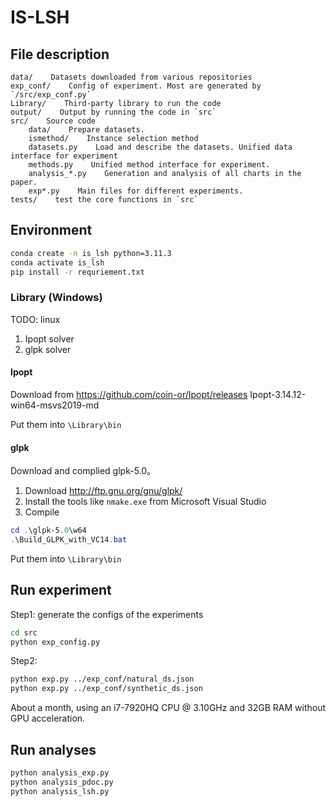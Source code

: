 # IS-LSH

## File description

```text
data/    Datasets downloaded from various repositories
exp_conf/    Config of experiment. Most are generated by `/src/exp_conf.py`
Library/    Third-party library to run the code
output/    Output by running the code in `src`
src/    Source code
    data/    Prepare datasets.
    ismethod/    Instance selection method
    datasets.py    Load and describe the datasets. Unified data interface for experiment
    methods.py    Unified method interface for experiment.
    analysis_*.py    Generation and analysis of all charts in the paper.
    exp*.py    Main files for different experiments.
tests/    test the core functions in `src`
```

## Environment

```bash
conda create -n is_lsh python=3.11.3
conda activate is_lsh
pip install -r requriement.txt
```

### Library (Windows)

TODO: linux

1. Ipopt solver
2. glpk solver

#### Ipopt

Download from <https://github.com/coin-or/Ipopt/releases>
Ipopt-3.14.12-win64-msvs2019-md

Put them into `\Library\bin`

#### glpk

Download and complied glpk-5.0。

1. Download <http://ftp.gnu.org/gnu/glpk/>
2. Install the tools like `nmake.exe` from Microsoft Visual Studio
3. Compile

```powershell
cd .\glpk-5.0\w64
.\Build_GLPK_with_VC14.bat
```

Put them into `\Library\bin`

## Run experiment

Step1: generate the configs of the experiments

```bash
cd src
python exp_config.py
```

Step2:

```bash
python exp.py ../exp_conf/natural_ds.json
python exp.py ../exp_conf/synthetic_ds.json
```

About a month, using an i7-7920HQ CPU @ 3.10GHz and 32GB RAM without GPU acceleration.

## Run analyses

```bash
python analysis_exp.py
python analysis_pdoc.py
python analysis_lsh.py
```

